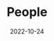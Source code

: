---
title: People
date: 2022-10-24

type: landing

sections:
  - block: people
    content:
      title: Current Group Members
      # Choose which groups/teams of users to display.
      #   Edit `user_groups` in each user's profile to add them to one or more of these groups.
      user_groups:
          # - Director
          - Faculty
          - Postdocs
          - PhD Students
          - MPhil Students
          - Visiting Scholars
          - Alumni
      sort_by: Params.last_name
      sort_ascending: true
    design:
      show_interests: true
      show_role: true
      show_social: true
---